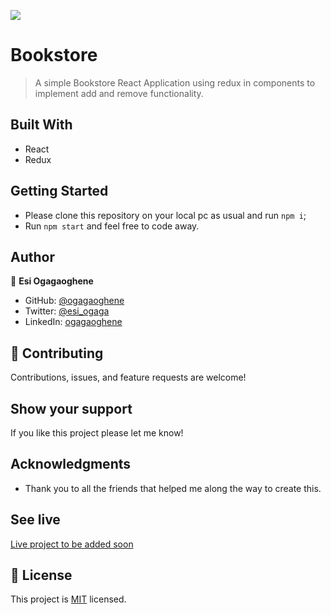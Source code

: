 ![](https://img.shields.io/badge/Microverse-blueviolet)

# Bookstore

> A simple Bookstore React Application using redux in components to implement add and remove functionality.


## Built With

- React
- Redux


## Getting Started

- Please clone this repository on your local pc as usual and run `npm i`;
- Run `npm start` and feel free to code away.

## Author

👤 **Esi Ogagaoghene**

- GitHub: [@ogagaoghene](https://github.com/ogagaoghene)
- Twitter: [@esi_ogaga](https://twitter.com/esi_ogaga)
- LinkedIn: [ogagaoghene](https://linkedin.com/in/ogagaoghene-esi-7a478647)

## 🤝 Contributing

Contributions, issues, and feature requests are welcome!

## Show your support

If you like this project please let me know!

## Acknowledgments

- Thank you to all the friends that helped me along the way to create this.

## See live

[Live project to be added soon](https://github.com/ogagaoghene/bookstore-redux-react)

## 📝 License

This project is [MIT](./MIT.md) licensed.
